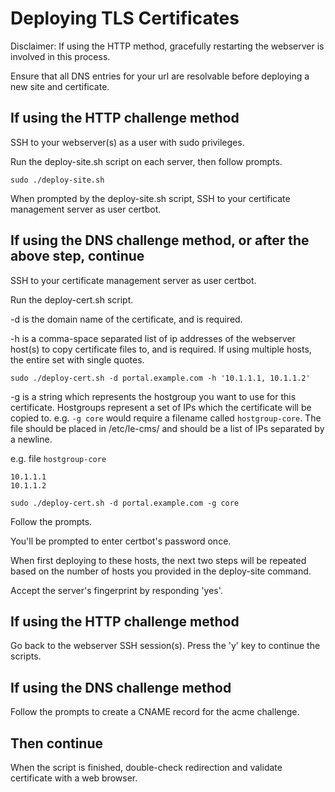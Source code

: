 # Deploying TLS Certificates

Disclaimer: If using the HTTP method, gracefully restarting the webserver is involved in this process.

Ensure that all DNS entries for your url are resolvable before deploying a new site and certificate.

## If using the HTTP challenge method

SSH to your webserver(s) as a user with sudo privileges.

Run the deploy-site.sh script on each server, then follow prompts.

    sudo ./deploy-site.sh

When prompted by the deploy-site.sh script, SSH to your certificate management server as user certbot.

## If using the DNS challenge method, or after the above step, continue

SSH to your certificate management server as user certbot.

Run the deploy-cert.sh script.

-d is the domain name of the certificate, and is required.

-h is a comma-space separated list of ip addresses of the webserver host(s) to copy certificate files to, and is required. If using multiple hosts, the entire set with single quotes.

    sudo ./deploy-cert.sh -d portal.example.com -h '10.1.1.1, 10.1.1.2'

-g is a string which represents the hostgroup you want to use for this certificate. Hostgroups represent a set of IPs which the certificate will be copied to. e.g. `-g core` would require a filename called `hostgroup-core`. The file should be placed in /etc/le-cms/ and should be a list of IPs separated by a newline.

e.g. file `hostgroup-core`
```
10.1.1.1
10.1.1.2
```

    sudo ./deploy-cert.sh -d portal.example.com -g core

Follow the prompts.

You'll be prompted to enter certbot's password once.

When first deploying to these hosts, the next two steps will be repeated based on the number of hosts you provided in the deploy-site command.

Accept the server's fingerprint by responding 'yes'.

## If using the HTTP challenge method

Go back to the webserver SSH session(s).
Press the 'y' key to continue the scripts.

## If using the DNS challenge method

Follow the prompts to create a CNAME record for the acme challenge.

## Then continue

When the script is finished, double-check redirection and validate certificate with a web browser.
